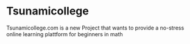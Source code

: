 # Tsunamicollege

Tsunamicollege.com is a new Project that wants to provide a no-stress online learning plattform for beginners in math
